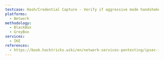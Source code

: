```yaml
---
testcase: Hash/Credential Capture - Verify if aggressive mode handshake discloses a hash suitable for offline cracking (PSK, MSCHAPv2, etc.) using ike-scan with the -P option and with valid transform and group name
platforms: 
  - Network
methodology: 
  - BlackBox
  - GreyBox
services:
  - IKE
references:
  - https://book.hacktricks.wiki/en/network-services-pentesting/ipsec-ike-vpn-pentesting.html
---
```

